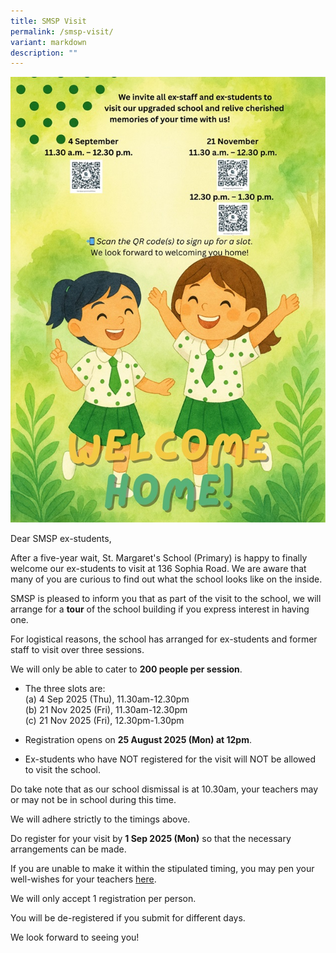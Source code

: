 ```yaml
---
title: SMSP Visit
permalink: /smsp-visit/
variant: markdown
description: ""
---
```

![](/images/Announcement/tcd_sch_visit_2025.jpg)

Dear SMSP ex-students, 

After a five-year wait, St. Margaret's School (Primary) is happy to finally welcome our ex-students to visit at 136 Sophia Road. 
We are aware that many of you are curious to find out what the school looks like on the inside. 

SMSP is pleased to inform you that as part of the visit to the school, we will arrange for a **tour** of the school building if you express interest in having one. 

For logistical reasons, the school has arranged for ex-students and former staff to visit over three sessions. 

We will only be able to cater to **200 people per session**. 

* The three slots are: <br>
		(a) 4 Sep 2025 (Thu), 11.30am-12.30pm<br> 
		(b) 21 Nov 2025 (Fri), 11.30am-12.30pm<br>
		(c) 21 Nov 2025 (Fri), 12.30pm-1.30pm<br>

* Registration opens on **25 August 2025 (Mon) at 12pm**. 

* Ex-students who have NOT registered for the visit will NOT be allowed to visit the school.  


Do take note that as our school dismissal is at 10.30am, your teachers may or may not be in school during this time.  

We will adhere strictly to the timings above. 

Do register for your visit by **1 Sep 2025 (Mon)** so that the necessary arrangements can be made. 

If you are unable to make it within the stipulated timing, you may pen your well-wishes for your teachers [here](https://go.gov.sg/smpstrdaynote2025).

We will only accept 1 registration per person. 

You will be de-registered if you submit for different days. 

We look forward to seeing you!